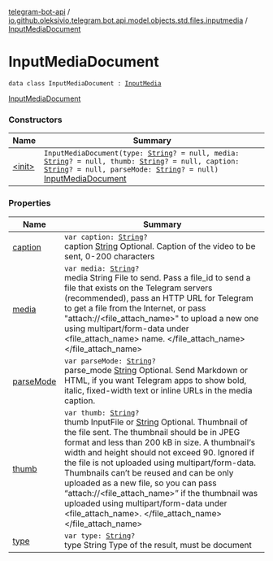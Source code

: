 [telegram-bot-api](../../index.md) / [io.github.oleksivio.telegram.bot.api.model.objects.std.files.inputmedia](../index.md) / [InputMediaDocument](./index.md)

# InputMediaDocument

`data class InputMediaDocument : `[`InputMedia`](../-input-media/index.md)

[InputMediaDocument](https://core.telegram.org/bots/api/#inputmediadocument)

### Constructors

| Name | Summary |
|---|---|
| [&lt;init&gt;](-init-.md) | `InputMediaDocument(type: `[`String`](https://kotlinlang.org/api/latest/jvm/stdlib/kotlin/-string/index.html)`? = null, media: `[`String`](https://kotlinlang.org/api/latest/jvm/stdlib/kotlin/-string/index.html)`? = null, thumb: `[`String`](https://kotlinlang.org/api/latest/jvm/stdlib/kotlin/-string/index.html)`? = null, caption: `[`String`](https://kotlinlang.org/api/latest/jvm/stdlib/kotlin/-string/index.html)`? = null, parseMode: `[`String`](https://kotlinlang.org/api/latest/jvm/stdlib/kotlin/-string/index.html)`? = null)`<br>[InputMediaDocument](https://core.telegram.org/bots/api/#inputmediadocument) |

### Properties

| Name | Summary |
|---|---|
| [caption](caption.md) | `var caption: `[`String`](https://kotlinlang.org/api/latest/jvm/stdlib/kotlin/-string/index.html)`?`<br>caption [String](https://kotlinlang.org/api/latest/jvm/stdlib/kotlin/-string/index.html) Optional. Caption of the video to be sent, 0-200 characters |
| [media](media.md) | `var media: `[`String`](https://kotlinlang.org/api/latest/jvm/stdlib/kotlin/-string/index.html)`?`<br>media String File to send. Pass a file_id to send a file that exists on the Telegram servers (recommended), pass an HTTP URL for Telegram to get a file from the Internet, or pass "attach://&lt;file_attach_name&gt;" to upload a new one using multipart/form-data under &lt;file_attach_name&gt; name. &lt;/file_attach_name&gt;&lt;/file_attach_name&gt; |
| [parseMode](parse-mode.md) | `var parseMode: `[`String`](https://kotlinlang.org/api/latest/jvm/stdlib/kotlin/-string/index.html)`?`<br>parse_mode [String](https://kotlinlang.org/api/latest/jvm/stdlib/kotlin/-string/index.html) Optional. Send Markdown or HTML, if you want Telegram apps to show bold, italic, fixed-width text or inline URLs in the media caption. |
| [thumb](thumb.md) | `var thumb: `[`String`](https://kotlinlang.org/api/latest/jvm/stdlib/kotlin/-string/index.html)`?`<br>thumb InputFile or [String](https://kotlinlang.org/api/latest/jvm/stdlib/kotlin/-string/index.html) Optional. Thumbnail of the file sent. The thumbnail should be in JPEG format and less than 200 kB in size. A thumbnail‘s width and height should not exceed 90. Ignored if the file is not uploaded using multipart/form-data. Thumbnails can’t be reused and can be only uploaded as a new file, so you can pass “attach://&lt;file_attach_name&gt;” if the thumbnail was uploaded using multipart/form-data under &lt;file_attach_name&gt;. &lt;/file_attach_name&gt;&lt;/file_attach_name&gt; |
| [type](type.md) | `var type: `[`String`](https://kotlinlang.org/api/latest/jvm/stdlib/kotlin/-string/index.html)`?`<br>type String Type of the result, must be document |
